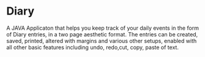 # Diary
A JAVA Applicaton that helps you keep track of your daily events in the form of Diary entries, in a two page aesthetic format. The entries can be created, saved, printed, altered with margins and various other setups, enabled with all other basic features including undo, redo,cut, copy, paste of text.
